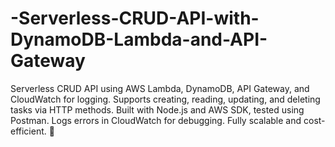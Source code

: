 # -Serverless-CRUD-API-with-DynamoDB-Lambda-and-API-Gateway
Serverless CRUD API using AWS Lambda, DynamoDB, API Gateway, and CloudWatch for logging. Supports creating, reading, updating, and deleting tasks via HTTP methods. Built with Node.js and AWS SDK, tested using Postman. Logs errors in CloudWatch for debugging. Fully scalable and cost-efficient. 🚀
